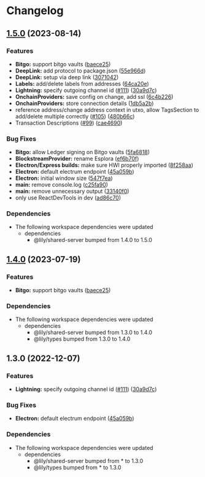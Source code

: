 # Changelog

## [1.5.0](https://github.com/Lily-Technologies/lily-wallet/compare/electron-v1.4.0...electron-v1.5.0) (2023-08-14)


### Features

* **Bitgo:** support bitgo vaults ([baece25](https://github.com/Lily-Technologies/lily-wallet/commit/baece25843eb7a294ea3405c517b667121459248))
* **DeepLink:** add protocol to package.json ([55e966d](https://github.com/Lily-Technologies/lily-wallet/commit/55e966da731e9f36abfc9654ae5a385851054475))
* **DeepLink:** setup via deep link ([3071042](https://github.com/Lily-Technologies/lily-wallet/commit/3071042f1314e019862a168d7f188901a3e0df67))
* **Labels:** add/delete labels from addresses ([64ca20e](https://github.com/Lily-Technologies/lily-wallet/commit/64ca20e6b5f030745bd0e8b087edd16036905f4c))
* **Lightning:** specify outgoing channel id ([#111](https://github.com/Lily-Technologies/lily-wallet/issues/111)) ([30a9d7c](https://github.com/Lily-Technologies/lily-wallet/commit/30a9d7c05ea01fb238329528a29c9cc755ef4a1b))
* **OnchainProviders:** save config on change, add ssl ([6c4b226](https://github.com/Lily-Technologies/lily-wallet/commit/6c4b22607090a4b004270f8e29bcd4ba4b6949ae))
* **OnchainProviders:** store connection details ([1db5a2b](https://github.com/Lily-Technologies/lily-wallet/commit/1db5a2ba908abea68aabfeb7172aef493c220fb8))
* reference address/change address context in utxo, allow TagsSection to add/delete multiple correctly ([#105](https://github.com/Lily-Technologies/lily-wallet/issues/105)) ([480b66c](https://github.com/Lily-Technologies/lily-wallet/commit/480b66c8c8e1c4a1a9f07bbcd49aa3dcdd0091df))
* Transaction Descriptions ([#99](https://github.com/Lily-Technologies/lily-wallet/issues/99)) ([cae4690](https://github.com/Lily-Technologies/lily-wallet/commit/cae46902d1bcb8179fc3bdc89a94a059d3d7dbfd))


### Bug Fixes

* **Bitgo:** allow Ledger signing on Bitgo vaults ([5fa6818](https://github.com/Lily-Technologies/lily-wallet/commit/5fa681815478e05f5226298d5e695315e1d6f6fe))
* **BlockstreamProvider:** rename Esplora ([ef6b70f](https://github.com/Lily-Technologies/lily-wallet/commit/ef6b70f00efb7dc7e27b4ea4f8929df17f67ec46))
* **Electron/Express builds:** make sure HWI properly imported ([8f258aa](https://github.com/Lily-Technologies/lily-wallet/commit/8f258aa49579a8159a2169e6f3626d11e45dc55e))
* **Electron:** default electrum endpoint ([45a059b](https://github.com/Lily-Technologies/lily-wallet/commit/45a059b9e794aec4bb9fdaf13c5ac945a645fe64))
* **Electron:** initial window size ([547f7ea](https://github.com/Lily-Technologies/lily-wallet/commit/547f7ead65a25615ebe7febc016b5663181c0423))
* **main:** remove console.log ([c25fa90](https://github.com/Lily-Technologies/lily-wallet/commit/c25fa90ecf88faad7d2c00fb31b6b017ace24cf5))
* **main:** remove unnecessary output ([33140f0](https://github.com/Lily-Technologies/lily-wallet/commit/33140f0fe19a98a8525577ddb316fa156660770e))
* only use ReactDevTools in dev ([ad86c70](https://github.com/Lily-Technologies/lily-wallet/commit/ad86c701f18728bf3e01c134d9a2d36a42558d20))


### Dependencies

* The following workspace dependencies were updated
  * dependencies
    * @lily/shared-server bumped from 1.4.0 to 1.5.0

## [1.4.0](https://github.com/Lily-Technologies/lily-wallet/compare/electron-v1.3.0...electron-v1.4.0) (2023-07-19)


### Features

* **Bitgo:** support bitgo vaults ([baece25](https://github.com/Lily-Technologies/lily-wallet/commit/baece25843eb7a294ea3405c517b667121459248))


### Dependencies

* The following workspace dependencies were updated
  * dependencies
    * @lily/shared-server bumped from 1.3.0 to 1.4.0
    * @lily/types bumped from 1.3.0 to 1.4.0

## 1.3.0 (2022-12-07)


### Features

* **Lightning:** specify outgoing channel id ([#111](https://github.com/Lily-Technologies/lily-wallet/issues/111)) ([30a9d7c](https://github.com/Lily-Technologies/lily-wallet/commit/30a9d7c05ea01fb238329528a29c9cc755ef4a1b))


### Bug Fixes

* **Electron:** default electrum endpoint ([45a059b](https://github.com/Lily-Technologies/lily-wallet/commit/45a059b9e794aec4bb9fdaf13c5ac945a645fe64))


### Dependencies

* The following workspace dependencies were updated
  * dependencies
    * @lily/shared-server bumped from * to 1.3.0
    * @lily/types bumped from * to 1.3.0
